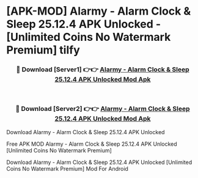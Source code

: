 # [APK-MOD] Alarmy - Alarm Clock & Sleep 25.12.4 APK Unlocked - [Unlimited Coins No Watermark Premium] tilfy



<div align="center">
<h3>🔴 Download [Server1] 👉👉 <a href="https://momento.my/?title=Alarmy_-_Alarm_Clock_&_Sleep_25.12.4_APK_Unlocked">Alarmy - Alarm Clock & Sleep 25.12.4 APK Unlocked Mod Apk</a></h3><br>

<h3>🔴 Download [Server2] 👉👉 <a href="https://momento.my/?title=Alarmy_-_Alarm_Clock_&_Sleep_25.12.4_APK_Unlocked">Alarmy - Alarm Clock & Sleep 25.12.4 APK Unlocked Mod Apk</a></h3>
</div>



Download Alarmy - Alarm Clock & Sleep 25.12.4 APK Unlocked 

Free APK MOD Alarmy - Alarm Clock & Sleep 25.12.4 APK Unlocked [Unlimited Coins No Watermark Premium]

Download Alarmy - Alarm Clock & Sleep 25.12.4 APK Unlocked [Unlimited Coins No Watermark Premium] Mod For Android
